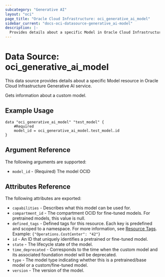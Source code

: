 ```yaml
---
subcategory: "Generative AI"
layout: "oci"
page_title: "Oracle Cloud Infrastructure: oci_generative_ai_model"
sidebar_current: "docs-oci-datasource-generative_ai-model"
description: |-
  Provides details about a specific Model in Oracle Cloud Infrastructure Generative AI service
---
```


# Data Source: oci_generative_ai_model
This data source provides details about a specific Model resource in Oracle Cloud Infrastructure Generative AI service.

Gets information about a custom model.

## Example Usage

```hcl
data "oci_generative_ai_model" "test_model" {
	#Required
	model_id = oci_generative_ai_model.test_model.id
}
```

## Argument Reference

The following arguments are supported:

* `model_id` - (Required) The model OCID


## Attributes Reference

The following attributes are exported:

* `capabilities` - Describes what this model can be used for.
* `compartment_id` - The compartment OCID for fine-tuned models. For pretrained models, this value is null.
* `defined_tags` - Defined tags for this resource. Each key is predefined and scoped to a namespace. For more information, see [Resource Tags](https://docs.cloud.oracle.com/iaas/Content/General/Concepts/resourcetags.htm).  Example: `{"Operations.CostCenter": "42"}` 
* `id` - An ID that uniquely identifies a pretrained or fine-tuned model.
* `state` - The lifecycle state of the model.
* `time_deprecated` - Corresponds to the time when the custom model and its associated foundation model will be deprecated.
* `type` - The model type indicating whether this is a pretrained/base model or a custom/fine-tuned model.
* `version` - The version of the model.

